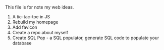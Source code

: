 This file is for note my web ideas.

1. A tic-tac-toe in JS
1. Rebuild my homepage
1. Add favicon
1. Create a repo about myself
1. Create SQL Pop - a SQL populator, generate SQL code to populate your database